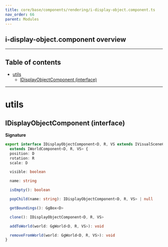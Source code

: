 ```yaml
---
title: core/base/components/rendering/i-display-object.component.ts
nav_order: 66
parent: Modules
---
```


## i-display-object.component overview

---

<h2 class="text-delta">Table of contents</h2>

- [utils](#utils)
  - [IDisplayObjectComponent (interface)](#idisplayobjectcomponent-interface)

---

# utils

## IDisplayObjectComponent (interface)

**Signature**

```ts
export interface IDisplayObjectComponent<D, R, VS extends IVisualSceneComponent<D, R> = IVisualSceneComponent<D, R>>
  extends IWorldComponent<D, R, VS> {
  position: D
  rotation: R
  scale: D

  visible: boolean

  name: string

  isEmpty(): boolean

  popChild(name: string): IDisplayObjectComponent<D, R, VS> | null

  getBoundings(): GgBox<D>

  clone(): IDisplayObjectComponent<D, R, VS>

  addToWorld(world: GgWorld<D, R, VS>): void

  removeFromWorld(world: GgWorld<D, R, VS>): void
}
```
